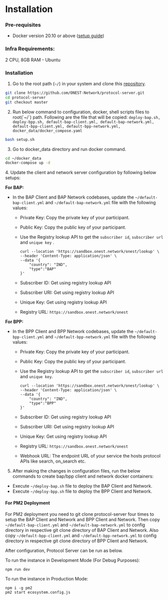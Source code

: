 # Installation

### Pre-requisites

* Docker version 20.10 or above ([setup guide](https://docs.docker.com/desktop/))

### Infra Requirements:

2 CPU, 8GB RAM - Ubuntu&#x20;

### Installation

1. Go to the root path (`~/`) in your system and clone this [repository](https://github.com/ONEST-Network/protocol-server).

```sh
git clone https://github.com/ONEST-Network/protocol-server.git
cd protocol-server
git checkout master
```

2. Run below command to configuration, docker, shell scripts files to root(\`\~/\`) path. Following are the   file that will be copied: `deploy-bap.sh, deploy-bpp.sh, default-bap-client.yml, default-bap-network.yml, default-bpp-client.yml, default-bpp-network.yml, docker_data/docker_compose.yaml`

```sh
bash setup.sh
```

3. Go to docker\_data directory and run docker command.

```sh
cd ~/docker_data
docker-compose up -d
```

4\. Update the client and network server configuration by following below setups:&#x20;

**For BAP:**

*   In the BAP Client and BAP Network codebases, update the `~/default-bap-client.yml` and `~/default-bap-network.yml` file with the following values:

    * Private Key: Copy the private key of your participant.
    * Public Key: Copy the public key of your participant.
    *   Use the Registry  lookup API to get the `subscriber id`, `subscriber url` and `unique key` .



        ```
        curl --location 'https://sandbox.onest.network/onest/lookup' \
        --header 'Content-Type: application/json' \
        --data '{
            "country": "IND",
            "type":"BAP"
        }'
        ```



    * Subscriber ID: Get using registry lookup API
    * Subscriber URI: Get using registry lookup API
    * Unique Key: Get using registry lookup API
    * Registry URL: `https://sandbox.onest.network/onest`

&#x20; **For BPP:**

*   In the BPP Client and BPP Network codebases, update the `~/default-bpp-client.yml` and `~/default-bpp-network.yml` file with the following values:

    * Private Key: Copy the private key of your participant.
    * Public Key: Copy the public key of your participant.
    *   Use the Registry  lookup API to get the `subscriber id`, `subscriber url` and `unique key`.



        ```
        curl --location 'https://sandbox.onest.network/onest/lookup' \
        --header 'Content-Type: application/json' \
        --data '{
            "country": "IND",
            "type":"BPP"
        }'
        ```



    * Subscriber ID: Get using registry lookup API
    * Subscriber URI: Get using registry lookup API
    * Unique Key: Get using registry lookup API
    * Registry URL: `https://sandbox.onest.network/onest`
    * Webhook URL: The endpoint URL of your service the hosts protocol APIs like search, on\_search etc.

5. After making the changes in configuration files, run the below commands to create bap/bpp client and network docker containers:       &#x20;

* Execute `~/deploy-bap.sh` file to deploy the BAP Client and Network.
* Execute `~/deploy-bpp.sh` file to deploy the BPP Client and Network.

#### For PM2 Deployment

For PM2 deployment you need to git clone protocol-server four times to setup the BAP Client and Network and BPP Client and Network. Then copy `~/default-bap-client.yml` and `~/default-bap-network.yml` to config directory in respective git clone directory of BAP Client and Network. Also copy `~/default-bpp-client.yml` and `~/default-bpp-network.yml` to config directory in respective git clone directory of BPP Client and Network.

After configuration, Protocol Server can be run as below.

To run the instance in Development Mode (For Debug Purposes):

```
npm run dev
```

To run the instance in Production Mode:

```
npm i -g pm2
pm2 start ecosystem.config.js
```

